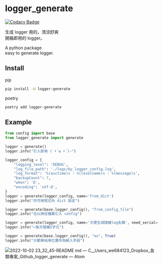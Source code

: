# logger_generate

[![Codacy Badge](https://app.codacy.com/project/badge/Grade/26699f09d35542bcb96c9d0164e27a1e)](https://www.codacy.com/gh/we684123/logger_generate/dashboard?utm_source=github.com&utm_medium=referral&utm_content=we684123/logger_generate&utm_campaign=Badge_Grade)

生成 logger 用的，清涼舒爽  
開箱即用的 logger。

A python package  
easy to generate logger.

## Install

pip
```bash
pip install -U logger-generate
```

poetry
```bash
poetry add logger-generate
```


## Example

```python
from config import base
from logger_generate import generate

logger = generate()
logger.info("引入即用 ( •̀ ω •́ )✧")

logger_config = {
    "logging_level": 'DEBUG',
    "log_file_path": './logs/by_logger_config.log',
    "log_format": '%(asctime)s - %(levelname)s : %(message)s',
    "backupCount": 7,
    "when": 'D',
    "encoding": 'utf-8',
}
logger = generate(logger_config, name='from_dict')
logger.info("亦可用程式內 dict 設定")

logger = generate(base.logger_config(), "from_config_file")
logger.info("也以用從檔案引入 config")

logger = generate(logger_config, name='方便生成隨機log名稱', need_serial=True)
logger.info("←後方隨機5字元")

logger = generate(base.logger_config(), "ex", True)
logger.info("示範單純用位置作為輸入手段")
```

![2022-10-02 23_32_45-README md — C__Users_we684123_Dropbox_各類專案_Github_logger_generate — Atom](https://user-images.githubusercontent.com/22027801/193462753-a5456909-28d5-449e-b8dc-5e1648ab87d0.png)
